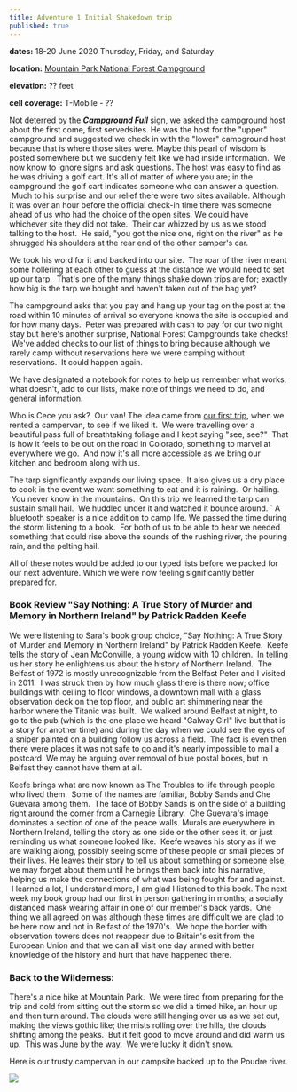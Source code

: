```yaml
---
title: Adventure 1 Initial Shakedown trip
published: true
---
```


**dates:** 18-20 June 2020 Thursday, Friday, and Saturday

**location:** [Mountain Park National Forest Campground](https://www.fs.usda.gov/recarea/arp/recreation/recarea/?recid=36697)

**elevation:** ?? feet

**cell coverage:** T-Mobile - ??


Not deterred by the ***Campground Full*** sign, we asked the campground host about the first come, first servedsites. He was the host for the "upper" campground and suggested we check in with the "lower" campground host because that is where those sites were. Maybe this pearl of wisdom is posted somewhere but we suddenly felt like we had inside information.  We now know to ignore signs and ask questions. The host was easy to find as he was driving a golf cart. It's all of matter of where you are; in the campground the golf cart indicates someone who can answer a question.  Much to his surprise and our relief there were two sites available. Although it was over an hour before the official check-in time there was someone ahead of us who had the choice of the open sites. We could have whichever site they did not take.  Their car whizzed by us as we stood talking to the host.  He said, "you got the nice one, right on the river" as he shrugged his shoulders at the rear end of the other camper's car.

We took his word for it and backed into our site.  The roar of the river meant some hollering at each other to guess at the distance we would need to set up our tarp.  That's one of the many things shake down trips are for; exactly how big is the tarp we bought and haven't taken out of the bag yet?

The campground asks that you pay and hang up your tag on the post at the
road within 10 minutes of arrival so everyone knows the site is occupied
and for how many days.  Peter was prepared with cash to pay for our two
night stay but here's another surprise, National Forest Campgrounds take
checks!  We've added checks to our list of things to bring because
although we rarely camp without reservations here we were camping
without reservations.  It could happen again.

We have designated a notebook for notes to help us remember what works,
what doesn't, add to our lists, make note of things we need to do, and
general information.

Who is Cece you ask?  Our van! The idea came from [our first trip](https://petermullarkey.github.io/chaco-and-mesaverde), when
we rented a campervan, to see if we liked it.  We were travelling over a
beautiful pass full of breathtaking foliage and I kept saying "see,
see?"  That is how it feels to be out on the road in Colorado, something
to marvel at everywhere we go.  And now it's all more accessible as we
bring our kitchen and bedroom along with us.

The tarp significantly expands our living space.  It also gives us a dry
place to cook in the event we want something to eat and it is raining.
 Or hailing.  You never know in the mountains.  On this trip we learned
the tarp can sustain small hail.  We huddled under it and watched it
bounce around.
`
A bluetooth speaker is a nice addition to camp
life. We passed the time during the storm listening to a book.  For both
of us to be able to hear we needed something that could rise above the
sounds of the rushing river, the pouring rain, and the pelting hail.

All of these notes would be
added to our typed lists before we packed for our next adventure. Which
we were now feeling significantly better prepared
for.

### Book Review "Say Nothing: A True Story of Murder and Memory in Northern Ireland" by Patrick Radden Keefe

We were listening to Sara's book group choice, "Say Nothing: A True
Story of Murder and Memory in Northern Ireland" by Patrick Radden Keefe.
 Keefe tells the story of Jean McConville, a young widow with 10
children.  In telling us her story he enlightens us about the history of
Northern Ireland.  The Belfast of 1972 is mostly unrecognizable from the
Belfast Peter and I visited in 2011.  I was struck then by how much
glass there is there now; office buildings with ceiling to floor
windows, a downtown mall with a glass observation deck on the top floor,
and public art shimmering near the harbor where the Titanic was built.
 We walked around Belfast at night, to go to the pub (which is the one
place we heard "Galway Girl" live but that is a story for another time)
and during the day when we could see the eyes of a sniper painted on a
building follow us across a field.  The fact is even then there were
places it was not safe to go and it's nearly impossible to mail a
postcard. We may be arguing over removal of blue postal boxes, but in
Belfast they cannot have them at all.

Keefe brings what are now known as The Troubles to life through people
who lived them.  Some of the names are familiar, Bobby Sands and Che
Guevara among them.  The face of Bobby Sands is on the side of a
building right around the corner from a Carnegie Library.  Che Guevara's
image dominates a section of one of the peace walls. Murals are
everywhere in Northern Ireland, telling the story as one side or the
other sees it, or just reminding us what someone looked like.  Keefe
weaves his story as if we are walking along, possibly seeing some of
these people or small pieces of their lives. He leaves their story to
tell us about something or someone else, we may forget about them until
he brings them back into his narrative, helping us make the connections
of what was being fought for and against.  I learned a lot, I understand
more, I am glad I listened to this book. The next week my book group had
our first in person gathering in months; a socially distanced mask
wearing affair in one of our member's back yards.  One thing we all
agreed on was although these times are difficult we are glad to be here
now and not in Belfast of the 1970's.  We hope the border with
observation towers does not reappear due to Britain's exit from the
European Union and that we can all visit one day armed with better
knowledge of the history and hurt that have happened there.


### Back to the Wilderness:

There's a nice hike at Mountain Park.  We were tired from preparing for
the trip and cold from sitting out the storm so we did a timed hike, an
hour up and then turn around. The clouds were still hanging over us as
we set out, making the views gothic like; the mists rolling over the
hills, the clouds shifting among the peaks.  But it felt good to move
around and did warm us up.  This was June by the way.  We were lucky it
didn't snow.

Here is our trusty campervan in our campsite backed up to the Poudre river.

![](https:/assets/campervanning/2020-6-MountainPark.jpg)
